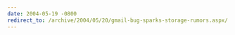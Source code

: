 ```yaml
---
date: 2004-05-19 -0800
redirect_to: /archive/2004/05/20/gmail-bug-sparks-storage-rumors.aspx/
---
```

